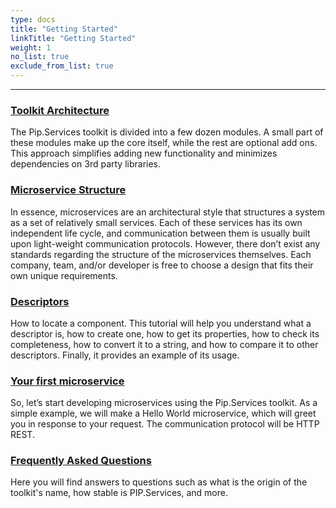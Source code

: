 ```yaml
---
type: docs
title: "Getting Started"
linkTitle: "Getting Started" 
weight: 1
no_list: true
exclude_from_list: true
---
```

---

### [Toolkit Architecture](toolkit_architecture)
The Pip.Services toolkit is divided into a few dozen modules. A small part of these modules make up the core itself, while the rest are optional add ons. This approach simplifies adding new functionality and minimizes dependencies on 3rd party libraries.

### [Microservice Structure](microservice_structure)
In essence, microservices are an architectural style that structures a system as a set of relatively small services. Each of these services has its own independent life cycle, and communication between them is usually built upon light-weight communication protocols. However, there don’t exist any standards regarding the structure of the microservices themselves. Each company, team, and/or developer is free to choose a design that fits their own unique requirements.

### [Descriptors](descriptors)

How to locate a component.
This tutorial will help you understand what a descriptor is, how to create one, how to get its properties, how to check its completeness, how to convert it to a string, and how to compare it to other descriptors. Finally, it provides an example of its usage.

### [Your first microservice](your_first_microservice)
So, let’s start developing microservices using the Pip.Services toolkit. As a simple example, we will make a Hello World microservice, which will greet you in response to your request. The communication protocol will be HTTP REST.

### [Frequently Asked Questions](faq)
Here you will find answers to questions such as what is the origin of the toolkit's name, how stable is PIP.Services, and more.

